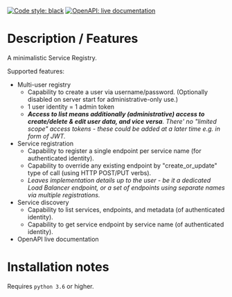 [![Code style: black](https://img.shields.io/badge/code%20style-black-000000.svg)](https://github.com/psf/black)
[![OpenAPI: live documentation](https://img.shields.io/badge/openapi%2Fswagger-live%20documentation-brightgreen)](http://deployed-project-url.com/swagger/)  

# Description / Features  

A minimalistic Service Registry.  

Supported features:  
- Multi-user registry
  - Capability to create a user via username/password. (Optionally disabled on server start for administrative-only use.)  
  - 1 user identity = 1 admin token  
  - _**Access to list means additionally (administrative) access to create/delete & edit user data, and vice versa**. There' no "limited scope" access tokens - these could be added at a later time e.g. in form of JWT._  
- Service registration 
  - Capability to register a single endpoint per service name (for authenticated identity).  
  - Capability to override any existing endpoint by "create_or_update" type of call (using HTTP POST/PUT verbs).  
  - _Leaves implementation details up to the user - be it a dedicated Load Balancer endpoint, or a set of endpoints using separate names via multiple registrations._  
- Service discovery
  - Capability to list services, endpoints, and metadata (of authenticated identity).  
  - Capability to get service endpoint by service name (of authenticated identity).
- OpenAPI live documentation  

# Installation notes  
Requires `python 3.6` or higher.  
